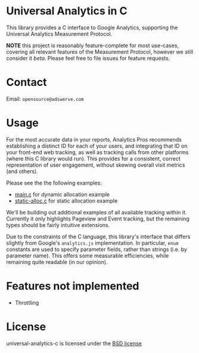 # Universal Analytics in C

This library provides a C interface to Google Analytics, supporting the Universal Analytics Measurement Protocol.

**NOTE** this project is reasonably feature-complete for most use-cases, covering all relevant features of the Measurement Protocol, however we still consider it _beta_. Please feel free to file issues for feature requests.

# Contact
Email: `opensource@adswerve.com`

# Usage

For the most accurate data in your reports, Analytics Pros recommends establishing a distinct ID for each of your users, and integrating that ID on your front-end web tracking, as well as tracking calls from other platforms (where this C library would run). This provides for a consistent, correct representation of user engagement, without skewing overall visit metrics (and others).

Please see the the following examples:

- [main.c](./test/main.c) for dynamic allocation example
- [static-alloc.c](./test/static-alloc.c) for static allocation example


We'll be building out additional examples of all available tracking within it. Currently it only highlights Pageview and Event tracking, but the remaining types should be fairly intuitive extensions.

Due to the constraints of the C language, this library's interface that differs slightly from Google's `analytics.js` implementation. In particular, `enum` constants are used to specify parameter fields, rather than strings (i.e. by parameter name). This offers some measurable efficiencies, while remaining quite readable (in our opinion).


# Features not implemented

* Throttling


# License

universal-analytics-c is licensed under the [BSD license](./LICENSE)


